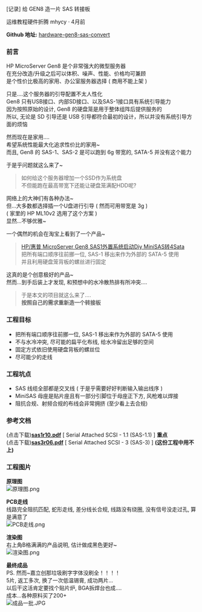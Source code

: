 [记录] 给 GEN8 造一片 SAS 转接板    

运维教程硬件折腾 mhycy · 4月前

**Github 地址:** [hardware-gen8-sas-convert](https://github.com/mhycy/hardware-gen8-sas-convert)

### 前言

HP MicroServer Gen8 是个非常强大的微型服务器    
在充分改造/升级之后可以体积、噪声、性能、价格均可兼顾  
是个性价比极高的家用、办公室服务器选择 ( 商用不能上架 )

只是....这个服务器的引导配置不太人性化    
Gen8 只有USB接口、内部SD接口、以及SAS-1接口具有系统引导能力    
因为按照原始的设计, Gen8 的硬盘笼是用于整体组阵后提供服务的    
所以, 无论是 SD 引导还是 USB 引导都符合最初的设计，所以并没有系统引导方面的烦恼  

然而现在是家用....    
希望系统性能最大化追求性价比的家用~    
而且, Gen8 的 SAS-1、SAS-2 是可以跑到 6g 带宽的, SATA-5 并没有这个能力  

于是乎问题就这么来了~

> 如何给这个服务器增加一个SSD作为系统盘  
> 不但能跑在最高带宽下还能让硬盘笼满配HDD呢?

网络上的大神们有各种办法~    
但...大多数都选择插一个U盘进行引导 ( 然而可用带宽是 3g )    
( 家里的 HP ML10v2 选用了这个方案 )    
显然...不够优雅~

一个偶然的机会在淘宝上看到了一个产品~

> [HP/惠普 MicroServer Gen8 SAS1外置系统启动Diy MiniSAS转4Sata](https://item.taobao.com/item.htm?id=539337060943)    
> 把所有端口顺序往前挪一位, SAS-1 移出来作为外部的 SATA-5 使用  
> 并且利用硬盘笼背板的螺丝进行固定

这真的是个创意极好的产品~    
然而...到手后装上才发现, 和预想中的水冷散热排有所冲突....

> 于是本文的项目就这么来了....    
> **按照自己的需求重新造一个转接板**

### 工程目标

* 把所有端口顺序往前挪一位, SAS-1 移出来作为外部的 SATA-5 使用
* 不与水冷冲突, 尽可能的扁平化布线, 给水冷留出足够的空间
* 固定方式依旧使用硬盘背板的螺丝位
* 尽可能少的走线

### 工程坑点

* SAS 线缆全部都是交叉线 ( 于是乎需要好好判断输入输出线序 )
* MiniSAS 母座是贴片座且有一部分引脚位于母座正下方, 风枪难以焊接
* 阻抗合规、射频合规的布线会非常拥挤 (至少看上去合规)

### 参考文档

(点击下载)**[sas1r10.pdf](https://blog.mhycy.me/usr/uploads/2018/07/2114729528.pdf)**  [ Serial Attached SCSI - 1.1 (SAS-1.1) ]  **重点**    
(点击下载)**[sas3r06.pdf](https://blog.mhycy.me/usr/uploads/2018/07/2857330943.pdf)**  [ Serial Attached SCSI - 3 (SAS-3) ] **(这份工程中用不上)**

### 工程图片

**原理图**  
![原理图.png](https://i.loli.net/2018/07/11/5b461d9a762ff.png "原理图.png")

**PCB走线**    
线路完全阻抗匹配, 蛇形走线, 差分线长合规, 线路没有绕圈, 没有信号没走过孔, 算是满意了  
![PCB走线.png](https://i.loli.net/2018/07/11/5b461d9a62c7f.png "PCB走线.png")

**渲染图**    
右上角B格满满的产品说明, 估计做成黑色更好~  
![渲染图.png](https://i.loli.net/2018/07/11/5b461d9a846c1.png "渲染图.png")

**最终成品**    
PS. 然而~嘉立创那垃圾刷字字体没刷全！！！！    
5片, 返工多次, 换了一次低温锡膏, 成功两片...    
以后干这活肯定要找个贴片炉, BGA拆焊台也成....    
成本...各种原料买了200+  
![成品一批.JPG](https://i.loli.net/2018/07/11/5b461d9a87a5c.jpg "成品一批.JPG")